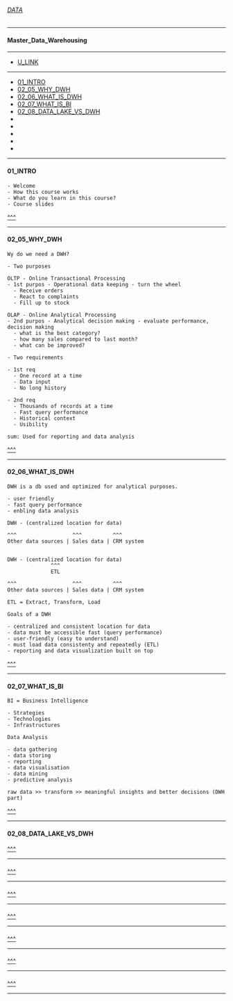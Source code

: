 
###### [DATA](https://github.com/ttltrk/TTT/tree/master/DATA/DATA.md)

---

#### Master_Data_Warehousing

---

* [U_LINK]()

---

* [01_INTRO](#01_INTRO)
* [02_05_WHY_DWH](#02_05_WHY_DWH)
* [02_06_WHAT_IS_DWH](#02_06_WHAT_IS_DWH)
* [02_07_WHAT_IS_BI](#02_07_WHAT_IS_BI)
* [02_08_DATA_LAKE_VS_DWH](#02_08_DATA_LAKE_VS_DWH)
* []()
* []()
* []()
* []()
* []()

---

#### 01_INTRO

```
- Welcome
- How this course works
- What do you learn in this course?
- Course slides
```

[^^^](#Master_Data_Warehousing)

---

#### 02_05_WHY_DWH

```
Wy do we need a DWH?

- Two purposes

OLTP - Online Transactional Processing
- 1st purpos - Operational data keeping - turn the wheel
  - Receive orders
  - React to complaints
  - Fill up to stock

OLAP - Online Analytical Processing
- 2nd purpos - Analytical decision making - evaluate performance, decision making
  - what is the best category?
  - how many sales compared to last month?
  - what can be improved?

- Two requirements

- 1st req
  - One record at a time
  - Data input
  - No long history

- 2nd req
  - Thousands of records at a time
  - Fast query performance
  - Historical context
  - Usibility

sum: Used for reporting and data analysis
```

[^^^](#Master_Data_Warehousing)

---

#### 02_06_WHAT_IS_DWH

```
DWH is a db used and optimized for analytical purposes.

- user friendly
- fast query performance
- enbling data analysis
```

```
DWH - (centralized location for data)

^^^                  ^^^          ^^^
Other data sources | Sales data | CRM system 


DWH - (centralized location for data)
              ^^^
              ETL

^^^                  ^^^          ^^^
Other data sources | Sales data | CRM system 
```

```
ETL = Extract, Transform, Load
```

```
Goals of a DWH

- centralized and consistent location for data
- data must be accessible fast (query performance)
- user-friendly (easy to understand)
- must load data consistenty and repeatedly (ETL)
- reporting and data visualization built on top
```

[^^^](#Master_Data_Warehousing)

---

#### 02_07_WHAT_IS_BI

```
BI = Business Intelligence

- Strategies
- Technologies
- Infrastructures
```

```
Data Analysis

- data gathering
- data storing
- reporting
- data visualisation
- data mining
- predictive analysis
```

```
raw data >> transform >> meaningful insights and better decisions (DWH part)
```

[^^^](#Master_Data_Warehousing)

---

#### 02_08_DATA_LAKE_VS_DWH

[^^^](#Master_Data_Warehousing)

---

####

[^^^](#Master_Data_Warehousing)

---

####

[^^^](#Master_Data_Warehousing)

---

####

[^^^](#Master_Data_Warehousing)

---

####

[^^^](#Master_Data_Warehousing)

---

####

[^^^](#Master_Data_Warehousing)

---

####

[^^^](#Master_Data_Warehousing)

---
